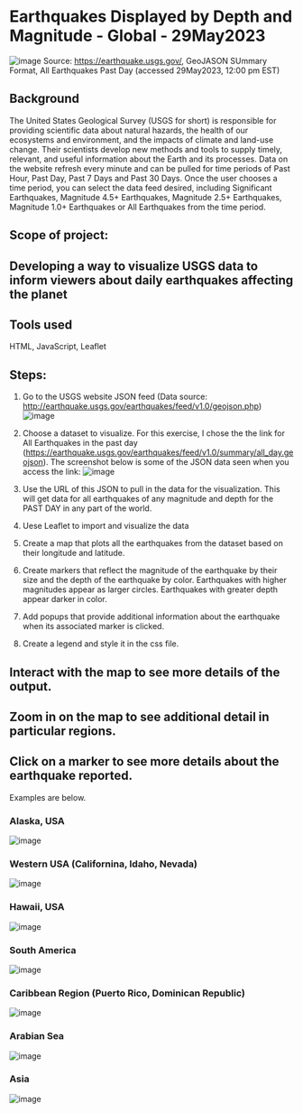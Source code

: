 # Earthquakes Displayed by Depth and Magnitude - Global - 29May2023
![image](https://github.com/CMccormick0003/leaflet-challenge/assets/120672518/1dff0b95-d263-4e07-bc0c-e9709b213d47)
Source: https://earthquake.usgs.gov/, GeoJASON SUmmary Format, All Earthquakes Past Day (accessed 29May2023, 12:00 pm EST)

## Background
The United States Geological Survey (USGS for short) is responsible for providing scientific data about natural hazards, the health of our ecosystems and environment, and the impacts of climate and land-use change. Their scientists develop new methods and tools to supply timely, relevant, and useful information about the Earth and its processes.  Data on the website refresh every minute and can be pulled for time periods of Past Hour, Past Day, Past 7 Days and Past 30 Days. Once the user chooses a time period, you can select the data feed desired, including Significant Earthquakes, Magnitude 4.5+ Earthquakes, Magnitude 2.5+ Earthquakes, Magnitude 1.0+ Earthquakes or All Earthquakes from the time period.

## Scope of project:
## Developing a way to visualize USGS data to inform viewers about daily earthquakes affecting the planet

## Tools used
HTML, JavaScript, Leaflet

## Steps:
1. Go to the USGS website JSON feed (Data source: http://earthquake.usgs.gov/earthquakes/feed/v1.0/geojson.php)
![image](https://github.com/CMccormick0003/leaflet-challenge/assets/120672518/1d054195-5f07-4853-b015-f5e32062b229)

2. Choose a dataset to visualize.  For this exercise, I chose the the link for All Earthquakes in the past day (https://earthquake.usgs.gov/earthquakes/feed/v1.0/summary/all_day.geojson).  The screenshot below is some of the JSON data seen when you access the link: 
![image](https://github.com/CMccormick0003/leaflet-challenge/assets/120672518/a5ceac2d-4450-48ab-8c2b-3f73b6f485be)

3. Use the URL of this JSON to pull in the data for the visualization.  This will get data for all earthquakes of any magnitude and depth for the PAST DAY in any part of the world.  
4. Uese Leaflet to import and visualize the data
5. Create a map that plots all the earthquakes from the dataset based on their longitude and latitude.
6.  Create markers that reflect the magnitude of the earthquake by their size and the depth of the earthquake by color. Earthquakes with higher magnitudes appear as larger circles.  Earthquakes with greater depth appear darker in color.
7. Add popups that provide additional information about the earthquake when its associated marker is clicked.
8. Create a legend and style it in the css file.

## Interact with the map to see more details of the output.
## Zoom in on the map to see additional detail in particular regions.  
## Click on a marker to see more details about the earthquake reported.
Examples are below.

### Alaska, USA
![image](https://github.com/CMccormick0003/leaflet-challenge/assets/120672518/209e389e-4be0-469c-8724-7a9b6e4bb228)

### Western USA (Californina, Idaho, Nevada)
![image](https://github.com/CMccormick0003/leaflet-challenge/assets/120672518/47881c0e-7a20-40cd-8c72-5f834252a7c7)

### Hawaii, USA
![image](https://github.com/CMccormick0003/leaflet-challenge/assets/120672518/8b8f1e32-b679-4869-96d8-d729b9a57464)

### South America
![image](https://github.com/CMccormick0003/leaflet-challenge/assets/120672518/2f330adf-0004-4af1-8206-c73da7d6fd51)

### Caribbean Region (Puerto Rico, Dominican Republic)
![image](https://github.com/CMccormick0003/leaflet-challenge/assets/120672518/1fefc166-96a9-479a-8d94-103ec6afab67)

### Arabian Sea
![image](https://github.com/CMccormick0003/leaflet-challenge/assets/120672518/72f5ca42-4089-4276-a1e2-5e23b838c639)

### Asia 
![image](https://github.com/CMccormick0003/leaflet-challenge/assets/120672518/b17fe088-a5d5-4677-830e-29f99ed81a3a)


